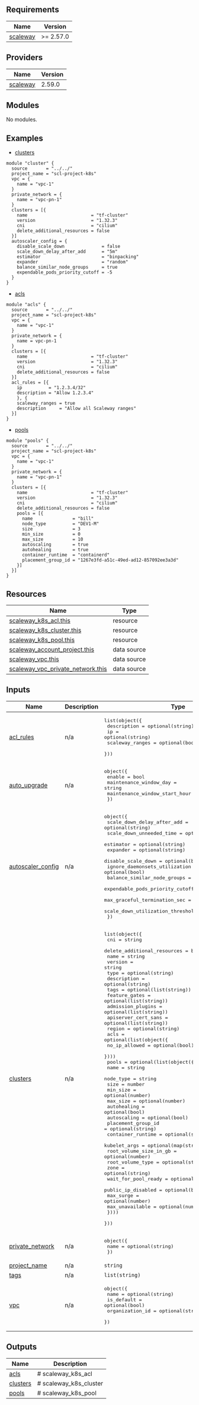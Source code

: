 ## Requirements

| Name | Version |
|------|---------|
| <a name="requirement_scaleway"></a> [scaleway](#requirement\_scaleway) | >= 2.57.0 |

## Providers

| Name | Version |
|------|---------|
| <a name="provider_scaleway"></a> [scaleway](#provider\_scaleway) | 2.59.0 |

## Modules

No modules.

## Examples

- [clusters](examples/clusters/main.tf)
```hcl
module "cluster" {
  source       = "../../"
  project_name = "scl-project-k8s"
  vpc = {
    name = "vpc-1"
  }
  private_network = {
    name = "vpc-pn-1"
  }
  clusters = [{
    name                        = "tf-cluster"
    version                     = "1.32.3"
    cni                         = "cilium"
    delete_additional_resources = false
  }]
  autoscaler_config = {
    disable_scale_down              = false
    scale_down_delay_after_add      = "5m"
    estimator                       = "binpacking"
    expander                        = "random"
    balance_similar_node_groups     = true
    expendable_pods_priority_cutoff = -5
  }
}
```
- [acls](examples/acls/main.tf)
```hcl
module "acls" {
  source       = "../../"
  project_name = "scl-project-k8s"
  vpc = {
    name = "vpc-1"
  }
  private_network = {
    name = vpc-pn-1
  }
  clusters = [{
    name                        = "tf-cluster"
    version                     = "1.32.3"
    cni                         = "cilium"
    delete_additional_resources = false
  }]
  acl_rules = [{
    ip          = "1.2.3.4/32"
    description = "Allow 1.2.3.4"
    }, {
    scaleway_ranges = true
    description     = "Allow all Scaleway ranges"
  }]
}
```
- [pools](examples/pools/main.tf)
```hcl
module "pools" {
  source       = "../../"
  project_name = "scl-project-k8s"
  vpc = {
    name = "vpc-1"
  }
  private_network = {
    name = "vpc-pn-1"
  }
  clusters = [{
    name                        = "tf-cluster"
    version                     = "1.32.3"
    cni                         = "cilium"
    delete_additional_resources = false
    pools = [{
      name               = "bill"
      node_type          = "DEV1-M"
      size               = 3
      min_size           = 0
      max_size           = 10
      autoscaling        = true
      autohealing        = true
      container_runtime  = "containerd"
      placement_group_id = "1267e3fd-a51c-49ed-ad12-857092ee3a3d"
    }]
  }]
}
```

## Resources

| Name | Type |
|------|------|
| [scaleway_k8s_acl.this](https://registry.terraform.io/providers/scaleway/scaleway/latest/docs/resources/k8s_acl) | resource |
| [scaleway_k8s_cluster.this](https://registry.terraform.io/providers/scaleway/scaleway/latest/docs/resources/k8s_cluster) | resource |
| [scaleway_k8s_pool.this](https://registry.terraform.io/providers/scaleway/scaleway/latest/docs/resources/k8s_pool) | resource |
| [scaleway_account_project.this](https://registry.terraform.io/providers/scaleway/scaleway/latest/docs/data-sources/account_project) | data source |
| [scaleway_vpc.this](https://registry.terraform.io/providers/scaleway/scaleway/latest/docs/data-sources/vpc) | data source |
| [scaleway_vpc_private_network.this](https://registry.terraform.io/providers/scaleway/scaleway/latest/docs/data-sources/vpc_private_network) | data source |

## Inputs

| Name | Description | Type | Default | Required |
|------|-------------|------|---------|:--------:|
| <a name="input_acl_rules"></a> [acl\_rules](#input\_acl\_rules) | n/a | <pre>list(object({<br/>    description     = optional(string)<br/>    ip              = optional(string)<br/>    scaleway_ranges = optional(bool)<br/>  }))</pre> | `[]` | no |
| <a name="input_auto_upgrade"></a> [auto\_upgrade](#input\_auto\_upgrade) | n/a | <pre>object({<br/>    enable                        = bool<br/>    maintenance_window_day        = string<br/>    maintenance_window_start_hour = number<br/>  })</pre> | `null` | no |
| <a name="input_autoscaler_config"></a> [autoscaler\_config](#input\_autoscaler\_config) | n/a | <pre>object({<br/>    scale_down_delay_after_add       = optional(string)<br/>    scale_down_unneeded_time         = optional(string)<br/>    estimator                        = optional(string)<br/>    expander                         = optional(string)<br/>    disable_scale_down               = optional(bool)<br/>    ignore_daemonsets_utilization    = optional(bool)<br/>    balance_similar_node_groups      = optional(bool)<br/>    expendable_pods_priority_cutoff  = optional(number)<br/>    max_graceful_termination_sec     = optional(number)<br/>    scale_down_utilization_threshold = optional(number)<br/>  })</pre> | `null` | no |
| <a name="input_clusters"></a> [clusters](#input\_clusters) | n/a | <pre>list(object({<br/>    cni                         = string<br/>    delete_additional_resources = bool<br/>    name                        = string<br/>    version                     = string<br/>    type                        = optional(string)<br/>    description                 = optional(string)<br/>    tags                        = optional(list(string))<br/>    feature_gates               = optional(list(string))<br/>    admission_plugins           = optional(list(string))<br/>    apiserver_cert_sans         = optional(list(string))<br/>    region                      = optional(string)<br/>    acls = optional(list(object({<br/>      no_ip_allowed = optional(bool)<br/>    })))<br/>    pools = optional(list(object({<br/>      name                   = string<br/>      node_type              = string<br/>      size                   = number<br/>      min_size               = optional(number)<br/>      max_size               = optional(number)<br/>      autohealing            = optional(bool)<br/>      autoscaling            = optional(bool)<br/>      placement_group_id     = optional(string)<br/>      container_runtime      = optional(string)<br/>      kubelet_args           = optional(map(string))<br/>      root_volume_size_in_gb = optional(number)<br/>      root_volume_type       = optional(string)<br/>      zone                   = optional(string)<br/>      wait_for_pool_ready    = optional(bool)<br/>      public_ip_disabled     = optional(bool)<br/>      max_surge              = optional(number)<br/>      max_unavailable        = optional(number)<br/>    })))<br/>  }))</pre> | `[]` | no |
| <a name="input_private_network"></a> [private\_network](#input\_private\_network) | n/a | <pre>object({<br/>    name = optional(string)<br/>  })</pre> | `null` | no |
| <a name="input_project_name"></a> [project\_name](#input\_project\_name) | n/a | `string` | n/a | yes |
| <a name="input_tags"></a> [tags](#input\_tags) | n/a | `list(string)` | `[]` | no |
| <a name="input_vpc"></a> [vpc](#input\_vpc) | n/a | <pre>object({<br/>    name            = optional(string)<br/>    is_default      = optional(bool)<br/>    organization_id = optional(string)<br/>  })</pre> | `null` | no |

## Outputs

| Name | Description |
|------|-------------|
| <a name="output_acls"></a> [acls](#output\_acls) | # scaleway\_k8s\_acl |
| <a name="output_clusters"></a> [clusters](#output\_clusters) | # scaleway\_k8s\_cluster |
| <a name="output_pools"></a> [pools](#output\_pools) | # scaleway\_k8s\_pool |
